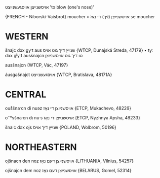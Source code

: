 אויסשנײַצן
אויסגעשנײַצט
'to blow (one's nose)'

{FRENCH - Niborski-Vaisbrot}
moucher
• אויסשנײַצן‏ (זיך‏) די נאָז	 se moucher

WESTERN
========

šnajc dɔx gyˑt aus שנײַץ דיך גוט אויס {WTCP, Dunajská Streda, 47179}
	•	tyː dɔx gʲyːt ausšnajcn טו דיך גוט אויסשנײַצן

ausšnajcn {WTCP, Vác, 47197}

áusgəšnajct אויסגעשנײַצט {WTCP, Bratislava, 48171A} 

CENTRAL
========

ous̊šnaˑcn di nuəz אויסשנײַצן די נאָז {ETCP, Mukachevo, 48226}

oˆʷsšnaˑcn dɩ nuˑs אויסשנײַצן די נאָז {ETCP, Nyzhnya Apsha, 48233}

šnaˑc dəx ojs שנײַץ דיך אויס {POLAND, Wolbrom, 50196}

NORTHEASTERN
==============

ojšnacn den noz אויסשנײַצן דעם נאָז {LITHUANIA, Vilnius, 54257}

ojšnajcn dem noz אויסשנײַצן דעם נאָז {BELARUS, Gomel, 52314}